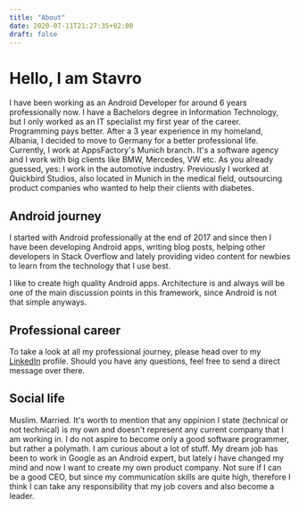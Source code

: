 ```yaml
---
title: "About"
date: 2020-07-11T21:27:35+02:00
draft: false
---
```


# Hello, I am Stavro
I have been working as an Android Developer for around 6 years professionally now. I have a Bachelors degree in Information Technology, but I only worked as an IT specialist my first year of the career. Programming pays better. After a 3 year experience in my homeland, Albania, I decided to move to Germany for a better professional life. 
Currently, I work at AppsFactory's Munich branch. It's a software agency and I work with big clients like BMW, Mercedes, VW etc. As you already guessed, yes: I work in the automotive industry. Previously I worked at Quickbird Studios, also located in Munich in the medical field, outsourcing product companies who wanted to help their clients with diabetes.

## Android journey
I started with Android professionally at the end of 2017 and since then I have been developing Android apps, writing blog posts, helping other developers in Stack Overflow and lately providing video content for newbies to learn from the technology that I use best.

I like to create high quality Android apps. Architecture is and always will be one of the main discussion points in this framework, since Android is not that simple anyways.

## Professional career
To take a look at all my professional journey, please head over to my [LinkedIn](https://www.linkedin.com/in/stavro-xhardha-64b98a153/) profile. Should you have any questions, feel free to send a direct message over there.

## Social life
Muslim. Married. It's worth to mention that any oppinion I state (technical or not technical) is my own and doesn't represent any current company that I am working in.
I do not aspire to become only a good software programmer, but rather a polymath. I am curious about a lot of stuff. My dream job has been to work in Google as an Android expert, but lately i have changed my mind and now I want to create my own product company. Not sure if I can be a good CEO, but since my communication skills are quite high, therefore I think I can take any responsibility that my job covers and also become a leader.
